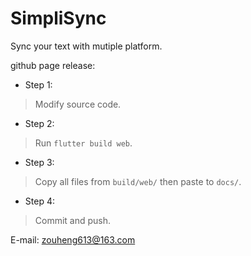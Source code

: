 # SimpliSync

Sync your text with mutiple platform.

github page release:

- Step 1:
> Modify source code.
- Step 2:
> Run `flutter build web`.
- Step 3:
> Copy all files from `build/web/` then paste to `docs/`.
- Step 4:
> Commit and push.

E-mail: zouheng613@163.com
